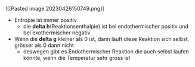 ![[Pasted image 20230426150749.png]]
- Entropie ist immer positiv
	- die **delta h**(Reaktionsenthalpie) ist bei endothermischer positiv und bei exothermischer negativ
- Wenn die **delta g** kleiner als 0 ist, dann läuft diese Reaktion sich selbst, grösser als 0 dann nicht
	- deswegen gibt es Endothermischer Reaktion die auch selbst laufen könnte, wenn die Temperatur sehr gross ist